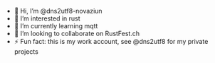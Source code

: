 - 👋 Hi, I’m @dns2utf8-novaziun
- 👀 I’m interested in rust
- 🌱 I’m currently learning mqtt
- 💞️ I’m looking to collaborate on RustFest.ch
- ⚡ Fun fact: this is my work account, see @dns2utf8 for my private projects

<!---
dns2utf8-novaziun/dns2utf8-novaziun is a ✨ special ✨ repository because its `README.md` (this file) appears on your GitHub profile.
You can click the Preview link to take a look at your changes.
--->

